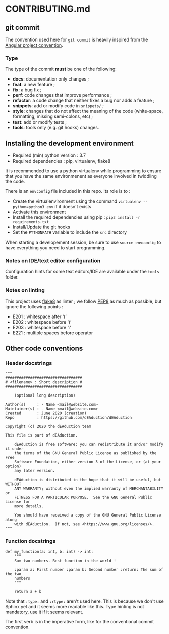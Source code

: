 # CONTRIBUTING.md

## git commit

The convention used here for `git commit` is heavily inspired from the
[Angular project convention](
    https://github.com/angular/angular/blob/master/CONTRIBUTING.md#commit
).

### Type

The type of the commit **must** be one of the following:

- **docs**: documentation only changes ;
- **feat**: a new feature ;
- **fix**: a bug fix ;
- **perf**: code changes that improve performance ;
- **refactor**: a code change that neither fixes a bug nor adds a feature ;
- **snippets**: add or modify code in `snippets/` ;
- **style**: changes that do not affect the meaning of the code (white-space,
  formatting, missing semi-colons, etc) ;
- **test**: add or modify tests ;
- **tools**: tools only (e.g. git hooks) changes.

## Installing the development environment

- Required (min) python version : 3.7
- Required dependencies : pip, virtualenv, flake8

It is recommended to use a python virtualenv while programming to ensure that
you have the same environmenent as everyone involved in twiddling the code.

There is an `envconfig` file included in this repo. Its role is to :

* Create the virtualenvironment using the command `virtualenv --python=python3
  env` if it doesn't exists
* Activate this environment
* Install the required dependencies using pip :
 `pip3 install -r requirements.txt`
* Install/Update the git hooks
* Set the `PYTHONPATH` variable to include the `src` directory

When starting a developement session, be sure to use `source envconfig` to have
everything you need to start programming.

### Notes on IDE/text editor configuration

Configuration hints for some text editors/IDE are available under the `tools`
folder.

### Notes on linting

This project uses [flake8](https://flake8.pycqa.org/en/latest/) as linter ; we
follow [PEP8](https://www.python.org/dev/peps/pep-0008/) as much as possible,
but ignore the following points :

- E201 : whitespace after ‘(‘
- E202 : whitespace before ‘)’
- E203 : whitespace before ‘:’
- E221 : multiple spaces before operator

## Other code conventions

### Header docstrings

```python3 
"""
##################################
# <filename> : Short description #
##################################
    
    (optional long description)

Author(s)     : - Name <mail@website.com>
Maintainer(s) : - Name <mail@website.com>
Created       : June 2020 (creation)
Repo          : https://github.com/dEAduction/dEAduction

Copyright (c) 2020 the dEAduction team

This file is part of dEAduction.

    dEAduction is free software: you can redistribute it and/or modify it under
    the terms of the GNU General Public License as published by the Free
    Software Foundation, either version 3 of the License, or (at your option)
    any later version.

    dEAduction is distributed in the hope that it will be useful, but WITHOUT
    ANY WARRANTY; without even the implied warranty of MERCHANTABILITY or
    FITNESS FOR A PARTICULAR PURPOSE.  See the GNU General Public License for
    more details.

    You should have received a copy of the GNU General Public License along
    with dEAduction.  If not, see <https://www.gnu.org/licenses/>.
"""
```

### Function docstrings

```python3
def my_function(a: int, b: int) -> int:
    """ 
    Sum two numbers. Best function in the world !

    :param a: First number :param b: Second number :return: The sum of the two
    numbers
    """

    return a + b
```

Note that `:type:` and `:rtype:` aren't used here. This is because we don't use
Sphinx yet and it seems more readable like this. Type hinting is not mandatory,
use it if it seems relevant.

The first verb is in the imperative form, like for the conventional commit
convention.
